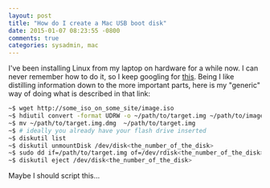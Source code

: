```yaml
---
layout: post
title: "How do I create a Mac USB boot disk"
date: 2015-01-07 08:23:55 -0800
comments: true
categories: sysadmin, mac
---
```


I've been installing Linux from my laptop on hardware for a while now. I can
never remember how to do it, so I keep googling for [this](http://www.ubuntu.com/download/desktop/create-a-usb-stick-on-mac-osx).
Being I like distilling information down to the more important parts, here is my
"generic" way of doing what is described in that link:

```bash
~$ wget http://some_iso_on_some_site/image.iso
~$ hdiutil convert -format UDRW -o ~/path/to/target.img ~/path/to/image.iso
~$ mv ~/path/to/target.img.dmg  ~/path/to/target.img
~$ # ideally you already have your flash drive inserted
~$ diskutil list
~$ diskutil unmountDisk /dev/disk<the_number_of_the_disk>
~$ sudo dd if=/path/to/target.img of=/dev/rdisk<the_number_of_the_disk> bs=1m
~$ diskutil eject /dev/disk<the_number_of_the_disk>
```

Maybe I should script this...
